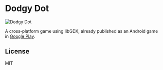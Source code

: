 # Dodgy Dot
![Dodgy Dot](https://lh4.ggpht.com/Ago6Wn2Jz1SaWlQnVXsghUnQg6cuvAFPGm2GlbDvvwByhkomo6n0-MhCZJQbEek-Kdt3=w100)

A cross-platform game using libGDX, already published as an Android game in [Google Play](https://play.google.com/store/apps/details?id=com.zozotintin.dodgydot.android).

License
----

MIT
